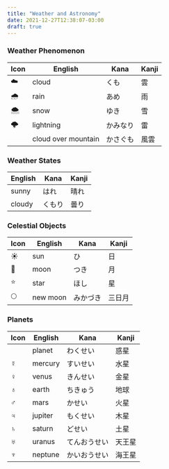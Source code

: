 ```yaml
---
title: "Weather and Astronomy"
date: 2021-12-27T12:38:07-03:00
draft: true
---
```

### Weather Phenomenon
| Icon | English             | Kana     | Kanji |
|------|---------------------|----------|-------|
| ☁️    | cloud               | くも     | 雲    |
| 🌧️   | rain                | あめ     | 雨    |
| 🌨️   | snow                | ゆき     | 雪    |
| 🌩️   | lightning           | かみなり | 雷    |
|      | cloud over mountain | かさぐも | 風雲  |

### Weather States
| English | Kana   | Kanji |
|---------|--------|-------|
| sunny   | はれ   | 晴れ  |
| cloudy  | くもり | 曇り  |

### Celestial Objects
| Icon | English  | Kana     | Kanji  |
|------|----------|----------|--------|
| ☀️    | sun      | ひ       | 日     |
| 🌙   | moon     | つき     | 月     |
| ⭐   | star     | ほし     | 星     |
| 🌕   | new moon | みかづき | 三日月 |

### Planets
| Icon | English | Kana         | Kanji  |
|------|---------|--------------|--------|
|      | planet  | わくせい     | 惑星   |
| ☿️    | mercury | すいせい     | 水星   |
| ♀    | venus   | きんせい     | 金星   |
| ♁    | earth   | ちきゅう     | 地球   |
| ♂    | mars    | かせい       | 火星   |
| ♃    | jupiter | もくせい     | 木星   |
| ♄    | saturn  | どせい       | 土星   |
| ♅    | uranus  | てんおうせい | 天王星 |
| ♆    | neptune | かいおうせい | 海王星 |
